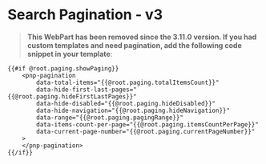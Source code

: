 ﻿# Search Pagination - v3

> **This WebPart has been removed since the 3.11.0 version. If you had custom templates and need pagination, add the following code snippet in your template**:

```
{{#if @root.paging.showPaging}}
    <pnp-pagination 
        data-total-items="{{@root.paging.totalItemsCount}}" 
        data-hide-first-last-pages="{{@root.paging.hideFirstLastPages}}"
        data-hide-disabled="{{@root.paging.hideDisabled}}"
        data-hide-navigation="{{@root.paging.hideNavigation}}"
        data-range="{{@root.paging.pagingRange}}" 
        data-items-count-per-page="{{@root.paging.itemsCountPerPage}}" 
        data-current-page-number="{{@root.paging.currentPageNumber}}"
    >
    </pnp-pagination>
{{/if}}
```
